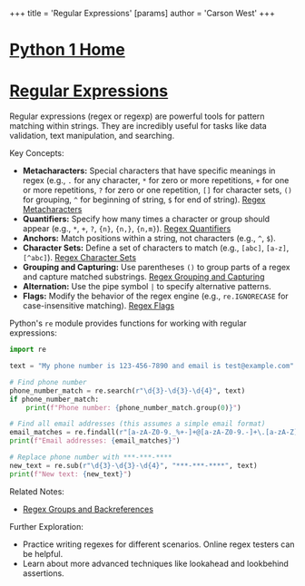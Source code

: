 +++
 title = 'Regular Expressions'
[params]
	author = 'Carson West'
+++
# [Python 1 Home](./../python-1-home/)
# [Regular Expressions](./../regular-expressions/) 
Regular expressions (regex or regexp) are powerful tools for pattern matching within strings.  They are incredibly useful for tasks like data validation, text manipulation, and searching.

Key Concepts:

* **Metacharacters:** Special characters that have specific meanings in regex (e.g., `.` for any character, `*` for zero or more repetitions, `+` for one or more repetitions, `?` for zero or one repetition, `[]` for character sets, `()` for grouping, `^` for beginning of string, ` $ ` for end of string). [Regex Metacharacters](./../regex-metacharacters/)
* **Quantifiers:**  Specify how many times a character or group should appear (e.g., `*`, `+`, `?`, `{n}`, `{n,}`, `{n,m}`). [Regex Quantifiers](./../regex-quantifiers/)
* **Anchors:**  Match positions within a string, not characters (e.g., `^`, ` $ `).
* **Character Sets:** Define a set of characters to match (e.g., `[abc]`, `[a-z]`, `[^abc]`). [Regex Character Sets](./../regex-character-sets/)
* **Grouping and Capturing:** Use parentheses `()` to group parts of a regex and capture matched substrings. [Regex Grouping and Capturing](./../regex-grouping-and-capturing/)
* **Alternation:** Use the pipe symbol `|` to specify alternative patterns.
* **Flags:** Modify the behavior of the regex engine (e.g., `re.IGNORECASE` for case-insensitive matching). [Regex Flags](./../regex-flags/)

Python's `re` module provides functions for working with regular expressions:

```python
import re

text = "My phone number is 123-456-7890 and email is test@example.com"

# Find phone number
phone_number_match = re.search(r"\d{3}-\d{3}-\d{4}", text)
if phone_number_match:
    print(f"Phone number: {phone_number_match.group(0)}")

# Find all email addresses (this assumes a simple email format)
email_matches = re.findall(r"[a-zA-Z0-9._%+-]+@[a-zA-Z0-9.-]+\.[a-zA-Z]{2,}", text)
print(f"Email addresses: {email_matches}")

# Replace phone number with ***-***-****
new_text = re.sub(r"\d{3}-\d{3}-\d{4}", "***-***-****", text)
print(f"New text: {new_text}")

```

Related Notes:

- [Regex Groups and Backreferences](./../regex-groups-and-backreferences/)


Further Exploration:

*  Practice writing regexes for different scenarios.  Online regex testers can be helpful.
* Learn about more advanced techniques like lookahead and lookbehind assertions.


